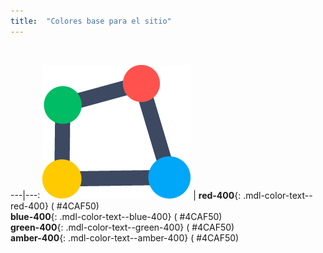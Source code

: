 ```yaml
---
title:  "Colores base para el sitio"
---
```

<br>

---|---:
![logo](../img/styleguide/logoMultinexo.jpg) | **red-400**{: .mdl-color-text--red-400} (  #4CAF50) <br> **blue-400**{: .mdl-color-text--blue-400} (  #4CAF50) <br> **green-400**{: .mdl-color-text--green-400} (  #4CAF50) <br> **amber-400**{: .mdl-color-text--amber-400} (  #4CAF50)
